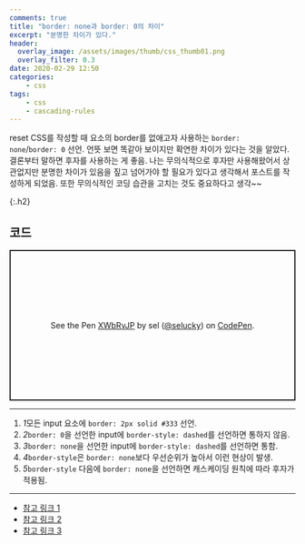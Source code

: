 ```yaml
---
comments: true
title: "border: none과 border: 0의 차이"
excerpt: "분명한 차이가 있다."
header:
  overlay_image: /assets/images/thumb/css_thumb01.png
  overlay_filter: 0.3
date: 2020-02-29 12:50
categories:
    - css
tags:
    - css
    - cascading-rules
---
```

reset CSS를 작성할 때 요소의 border를 없애고자 사용하는 <code>border: none</code>/<code>border: 0</code> 선언. 언뜻 보면 똑같아 보이지만 확연한 차이가 있다는 것을 알았다. 결론부터 말하면 후자를 사용하는 게 좋음. 나는 무의식적으로 후자만 사용해왔어서 상관없지만 분명한 차이가 있음을 짚고 넘어가야 할 필요가 있다고 생각해서 포스트를 작성하게 되었음. 또한 무의식적인 코딩 습관을 고치는 것도 중요하다고 생각~~

{:.h2}
## <span>코드</span>

<p class="codepen" data-height="265" data-theme-id="default" data-default-tab="css,result" data-user="selucky" data-slug-hash="XWbRvJP" style="height: 265px; box-sizing: border-box; display: flex; align-items: center; justify-content: center; border: 2px solid; margin: 1em 0; padding: 1em;" data-pen-title="XWbRvJP">
  <span>See the Pen <a href="https://codepen.io/selucky/pen/XWbRvJP">
  XWbRvJP</a> by sel (<a href="https://codepen.io/selucky">@selucky</a>)
  on <a href="https://codepen.io">CodePen</a>.</span>
</p>
<script async src="https://static.codepen.io/assets/embed/ei.js"></script>

<hr>

<div class="cont-box type1">
  <ol class="bu-list--num type3">
    <li><em class="num">1</em>모든 input 요소에 <code>border: 2px solid #333</code> 선언.</li>
    <li><em class="num">2</em><code>border: 0</code>을 선언한 input에 <code>border-style: dashed</code>를 선언하면 통하지 않음.</li>
    <li><em class="num">3</em><code>border: none</code>을 선언한 input에 <code>border-style: dashed</code>를 선언하면 통함.</li>
    <li><em class="num">4</em><code>border-style</code>은 <code>border: none</code>보다 우선순위가 높아서 이런 현상이 발생.</li>
    <li><em class="num">5</em><code>border-style</code> 다음에 <code>border: none</code>을 선언하면 캐스케이딩 원칙에 따라 후자가 적용됨.</li>
  </ol>

  <hr>

  <ul>
    <li>
      <a href="https://stackoverflow.com/questions/2922909/should-i-use-border-none-or-border-0" target="_blank" title="새창열림" class="bu-link4">참고 링크 1</a>
    </li>
    <li>
      <a href="https://codepen.io/denilsonsa/pen/LkdHh?editors=110" target="_blank" title="새창열림" class="bu-link4">참고 링크 2</a>
    </li>
    <li>
      <a href="https://trend21c.tistory.com/287" target="_blank" title="새창열림" class="bu-link4">참고 링크 3</a>
    </li>
  </ul>
</div>
